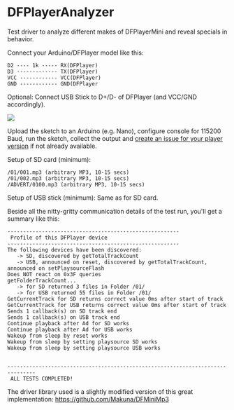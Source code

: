 # DFPlayerAnalyzer
Test driver to analyze different makes of DFPlayerMini and reveal specials in behavior.

Connect your Arduino/DFPlayer model like this:
```
D2 ---- 1k ----- RX(DFPlayer)
D3 ------------- TX(DFPlayer)
VCC ------------ VCC(DFPlayer)
GND ------------ GND(DFPlayer
```

Optional: Connect USB Stick to D+/D- of DFPlayer (and VCC/GND accordingly).

![](assets/breadboard.png)

Upload the sketch to an Arduino (e.g. Nano), configure console for 115200 Baud, run the sketch, collect the output and [create an issue for your player version](https://github.com/ghmartin77/DFPlayerAnalyzer/issues?q=is%3Aissue+is%3Aopen+sort%3Aupdated-desc) if not already available.

Setup of SD card (minimum):
```
/01/001.mp3 (arbitrary MP3, 10-15 secs)
/01/002.mp3 (arbitrary MP3, 10-15 secs)
/ADVERT/0100.mp3 (arbitrary MP3, 10-15 secs)
```

Setup of USB stick (minimum):
Same as for SD card.

Beside all the nitty-gritty communication details of the test run, you'll get a summary like this:
```
-------------------------------------------------------
 Profile of this DFPlayer device
-------------------------------------------------------
The following devices have been discovered:
   -> SD, discovered by getTotalTrackCount
   -> USB, announced on reset, discovered by getTotalTrackCount, announced on setPlaysourceFlash
Does NOT react on 0x3F queries
getFolderTrackCount...
   -> for SD returned 3 files in Folder /01/ 
   -> for USB returned 55 files in Folder /01/ 
GetCurrentTrack for SD returns correct value 0ms after start of track
GetCurrentTrack for USB returns correct value 0ms after start of track
Sends 1 callback(s) on SD track end
Sends 1 callback(s) on USB track end
Continue playback after Ad for SD works
Continue playback after Ad for USB works
Wakeup from sleep by reset works
Wakeup from sleep by setting playsource SD works
Wakeup from sleep by setting playsource USB works


-------------------------------------------------------------------------------
 ALL TESTS COMPLETED!
```

The driver library used is a slightly modified version of this great implementation: https://github.com/Makuna/DFMiniMp3
